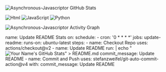 ![Asynchronous-Javascriptor GitHub Stats](https://github-readme-stats.vercel.app/api?username=Asynchronous-Javascriptor&show_icons=true&theme=dark)



![Html](https://img.shields.io/badge/html-orange)
![JavaScript](https://img.shields.io/badge/JavaScript-yellow)
![Python](https://img.shields.io/badge/Python-grey)

![Asynchronous-Javascriptor Activity Graph](https://activity-graph.herokuapp.com/graph?username=Asynchronous-Javascriptor&bg_color=000000&color=4fff67&line=4fff67&point=ffffff&area=true&hide_border=true)

name: Update README Stats
on:
  schedule:
    - cron: '0 * * * *'
jobs:
  update-readme:
    runs-on: ubuntu-latest
    steps:
      - name: Checkout Repo
        uses: actions/checkout@v2
      - name: Update README
        run: |
          echo "![Your Name's GitHub Stats](https://github-readme-stats.vercel.app/api?username=Asynchronous-Javascriptor&show_icons=true&theme=dark)" > README.md
        commit_message: Update README
      - name: Commit and Push
        uses: stefanzweifel/git-auto-commit-action@v4
        with:
          commit_message: Update README

